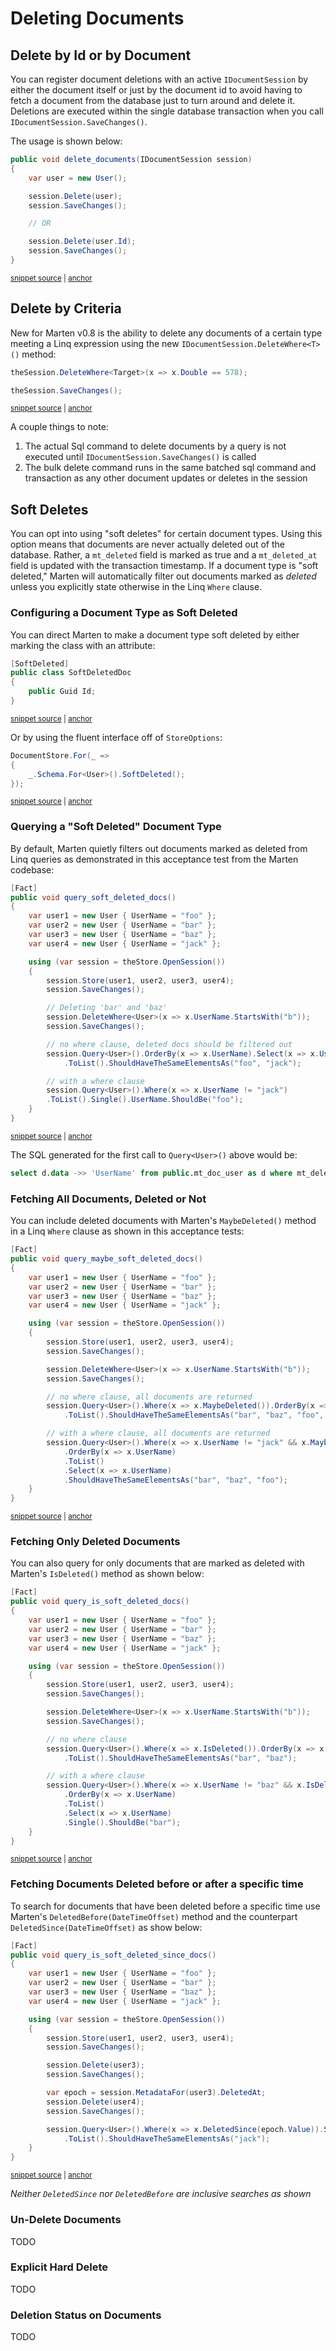 # Deleting Documents

## Delete by Id or by Document

You can register document deletions with an active `IDocumentSession` by either the document itself or just by the document id to avoid having to fetch
a document from the database just to turn around and delete it. Deletions are executed within the single database transaction when you call
`IDocumentSession.SaveChanges()`.

The usage is shown below:

<!-- snippet: sample_deletes -->
<a id='snippet-sample_deletes'></a>
```cs
public void delete_documents(IDocumentSession session)
{
    var user = new User();

    session.Delete(user);
    session.SaveChanges();

    // OR

    session.Delete(user.Id);
    session.SaveChanges();
}
```
<sup><a href='https://github.com/JasperFx/marten/blob/master/src/Marten.Testing/Examples/Deletes.cs#L7-L21' title='Snippet source file'>snippet source</a> | <a href='#snippet-sample_deletes' title='Start of snippet'>anchor</a></sup>
<!-- endSnippet -->


## Delete by Criteria

New for Marten v0.8 is the ability to delete any documents of a certain type meeting a Linq expression using the new `IDocumentSession.DeleteWhere<T>()` method:

<!-- snippet: sample_DeleteWhere -->
<a id='snippet-sample_deletewhere'></a>
```cs
theSession.DeleteWhere<Target>(x => x.Double == 578);

theSession.SaveChanges();
```
<sup><a href='https://github.com/JasperFx/marten/blob/master/src/Marten.Testing/CoreFunctionality/delete_many_documents_by_query_Tests.cs#L28-L32' title='Snippet source file'>snippet source</a> | <a href='#snippet-sample_deletewhere' title='Start of snippet'>anchor</a></sup>
<!-- endSnippet -->

A couple things to note:

1. The actual Sql command to delete documents by a query is not executed until `IDocumentSession.SaveChanges()` is called
1. The bulk delete command runs in the same batched sql command and transaction as any other document updates or deletes
   in the session


## Soft Deletes

You can opt into using "soft deletes" for certain document types. Using this option means that documents are
never actually deleted out of the database. Rather, a `mt_deleted` field is marked as true and a `mt_deleted_at`
field is updated with the transaction timestamp. If a document type is "soft deleted," Marten will automatically filter out
documents marked as _deleted_ unless you explicitly state otherwise in the Linq `Where` clause.

### Configuring a Document Type as Soft Deleted

You can direct Marten to make a document type soft deleted by either marking the class with an attribute:

<!-- snippet: sample_SoftDeletedAttribute -->
<a id='snippet-sample_softdeletedattribute'></a>
```cs
[SoftDeleted]
public class SoftDeletedDoc
{
    public Guid Id;
}
```
<sup><a href='https://github.com/JasperFx/marten/blob/master/src/Marten.Schema.Testing/configuring_mapping_deletion_style.cs#L21-L27' title='Snippet source file'>snippet source</a> | <a href='#snippet-sample_softdeletedattribute' title='Start of snippet'>anchor</a></sup>
<!-- endSnippet -->

Or by using the fluent interface off of `StoreOptions`:

<!-- snippet: sample_soft-delete-configuration-via-fi -->
<a id='snippet-sample_soft-delete-configuration-via-fi'></a>
```cs
DocumentStore.For(_ =>
{
    _.Schema.For<User>().SoftDeleted();
});
```
<sup><a href='https://github.com/JasperFx/marten/blob/master/src/Marten.Schema.Testing/configuring_mapping_deletion_style.cs#L56-L61' title='Snippet source file'>snippet source</a> | <a href='#snippet-sample_soft-delete-configuration-via-fi' title='Start of snippet'>anchor</a></sup>
<!-- endSnippet -->

### Querying a "Soft Deleted" Document Type

By default, Marten quietly filters out documents marked as deleted from Linq queries as demonstrated
in this acceptance test from the Marten codebase:

<!-- snippet: sample_query_soft_deleted_docs -->
<a id='snippet-sample_query_soft_deleted_docs'></a>
```cs
[Fact]
public void query_soft_deleted_docs()
{
    var user1 = new User { UserName = "foo" };
    var user2 = new User { UserName = "bar" };
    var user3 = new User { UserName = "baz" };
    var user4 = new User { UserName = "jack" };

    using (var session = theStore.OpenSession())
    {
        session.Store(user1, user2, user3, user4);
        session.SaveChanges();

        // Deleting 'bar' and 'baz'
        session.DeleteWhere<User>(x => x.UserName.StartsWith("b"));
        session.SaveChanges();

        // no where clause, deleted docs should be filtered out
        session.Query<User>().OrderBy(x => x.UserName).Select(x => x.UserName)
            .ToList().ShouldHaveTheSameElementsAs("foo", "jack");

        // with a where clause
        session.Query<User>().Where(x => x.UserName != "jack")
        .ToList().Single().UserName.ShouldBe("foo");
    }
}
```
<sup><a href='https://github.com/JasperFx/marten/blob/master/src/Marten.Testing/Acceptance/soft_deletes.cs#L285-L313' title='Snippet source file'>snippet source</a> | <a href='#snippet-sample_query_soft_deleted_docs' title='Start of snippet'>anchor</a></sup>
<!-- endSnippet -->

The SQL generated for the first call to `Query<User>()` above would be:

```sql
select d.data ->> 'UserName' from public.mt_doc_user as d where mt_deleted = False order by d.data ->> 'UserName'
```

### Fetching All Documents, Deleted or Not

You can include deleted documents with Marten's `MaybeDeleted()` method in a Linq `Where` clause
as shown in this acceptance tests:

<!-- snippet: sample_query_maybe_soft_deleted_docs -->
<a id='snippet-sample_query_maybe_soft_deleted_docs'></a>
```cs
[Fact]
public void query_maybe_soft_deleted_docs()
{
    var user1 = new User { UserName = "foo" };
    var user2 = new User { UserName = "bar" };
    var user3 = new User { UserName = "baz" };
    var user4 = new User { UserName = "jack" };

    using (var session = theStore.OpenSession())
    {
        session.Store(user1, user2, user3, user4);
        session.SaveChanges();

        session.DeleteWhere<User>(x => x.UserName.StartsWith("b"));
        session.SaveChanges();

        // no where clause, all documents are returned
        session.Query<User>().Where(x => x.MaybeDeleted()).OrderBy(x => x.UserName).Select(x => x.UserName)
            .ToList().ShouldHaveTheSameElementsAs("bar", "baz", "foo", "jack");

        // with a where clause, all documents are returned
        session.Query<User>().Where(x => x.UserName != "jack" && x.MaybeDeleted())
            .OrderBy(x => x.UserName)
            .ToList()
            .Select(x => x.UserName)
            .ShouldHaveTheSameElementsAs("bar", "baz", "foo");
    }
}
```
<sup><a href='https://github.com/JasperFx/marten/blob/master/src/Marten.Testing/Acceptance/soft_deletes.cs#L315-L345' title='Snippet source file'>snippet source</a> | <a href='#snippet-sample_query_maybe_soft_deleted_docs' title='Start of snippet'>anchor</a></sup>
<!-- endSnippet -->

### Fetching Only Deleted Documents

You can also query for only documents that are marked as deleted with Marten's `IsDeleted()` method
as shown below:

<!-- snippet: sample_query_is_soft_deleted_docs -->
<a id='snippet-sample_query_is_soft_deleted_docs'></a>
```cs
[Fact]
public void query_is_soft_deleted_docs()
{
    var user1 = new User { UserName = "foo" };
    var user2 = new User { UserName = "bar" };
    var user3 = new User { UserName = "baz" };
    var user4 = new User { UserName = "jack" };

    using (var session = theStore.OpenSession())
    {
        session.Store(user1, user2, user3, user4);
        session.SaveChanges();

        session.DeleteWhere<User>(x => x.UserName.StartsWith("b"));
        session.SaveChanges();

        // no where clause
        session.Query<User>().Where(x => x.IsDeleted()).OrderBy(x => x.UserName).Select(x => x.UserName)
            .ToList().ShouldHaveTheSameElementsAs("bar", "baz");

        // with a where clause
        session.Query<User>().Where(x => x.UserName != "baz" && x.IsDeleted())
            .OrderBy(x => x.UserName)
            .ToList()
            .Select(x => x.UserName)
            .Single().ShouldBe("bar");
    }
}
```
<sup><a href='https://github.com/JasperFx/marten/blob/master/src/Marten.Testing/Acceptance/soft_deletes.cs#L347-L377' title='Snippet source file'>snippet source</a> | <a href='#snippet-sample_query_is_soft_deleted_docs' title='Start of snippet'>anchor</a></sup>
<!-- endSnippet -->

### Fetching Documents Deleted before or after a specific time

To search for documents that have been deleted before a specific time use Marten's `DeletedBefore(DateTimeOffset)` method
and the counterpart `DeletedSince(DateTimeOffset)` as show below:

<!-- snippet: sample_query_soft_deleted_since -->
<a id='snippet-sample_query_soft_deleted_since'></a>
```cs
[Fact]
public void query_is_soft_deleted_since_docs()
{
    var user1 = new User { UserName = "foo" };
    var user2 = new User { UserName = "bar" };
    var user3 = new User { UserName = "baz" };
    var user4 = new User { UserName = "jack" };

    using (var session = theStore.OpenSession())
    {
        session.Store(user1, user2, user3, user4);
        session.SaveChanges();

        session.Delete(user3);
        session.SaveChanges();

        var epoch = session.MetadataFor(user3).DeletedAt;
        session.Delete(user4);
        session.SaveChanges();

        session.Query<User>().Where(x => x.DeletedSince(epoch.Value)).Select(x => x.UserName)
            .ToList().ShouldHaveTheSameElementsAs("jack");
    }
}
```
<sup><a href='https://github.com/JasperFx/marten/blob/master/src/Marten.Testing/Acceptance/soft_deletes.cs#L379-L405' title='Snippet source file'>snippet source</a> | <a href='#snippet-sample_query_soft_deleted_since' title='Start of snippet'>anchor</a></sup>
<!-- endSnippet -->

_Neither `DeletedSince` nor `DeletedBefore` are inclusive searches as shown_


### Un-Delete Documents

TODO

### Explicit Hard Delete

TODO

### Deletion Status on Documents

TODO

